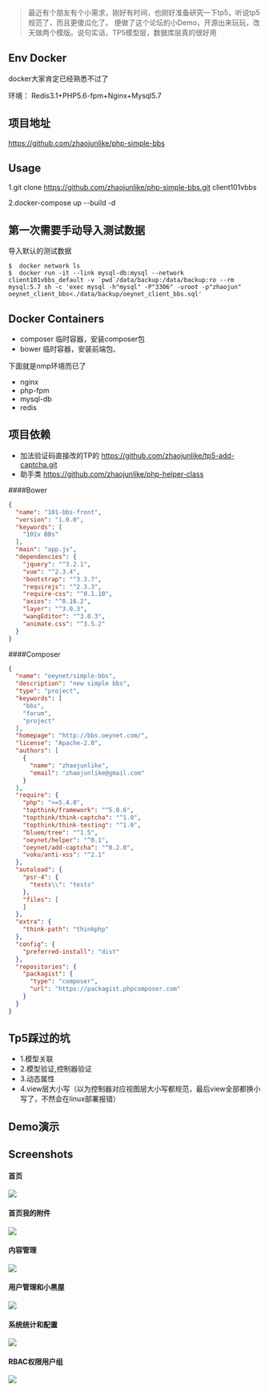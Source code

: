 >最近有个朋友有个小需求，刚好有时间，也刚好准备研究一下tp5，听说tp5规范了，而且更傻瓜化了。
>便做了这个论坛的小Demo，开源出来玩玩，改天做两个模版。说句实话，TP5模型层，数据库层真的很好用

## Env Docker
docker大家肯定已经熟悉不过了

环境： Redis3.1+PHP5.6-fpm+Nginx+Mysql5.7

## 项目地址
https://github.com/zhaojunlike/php-simple-bbs
## Usage
1.git clone https://github.com/zhaojunlike/php-simple-bbs.git client101vbbs

2.docker-compose up --build -d

## 第一次需要手动导入测试数据

导入默认的测试数据
```shell
$  docker network ls
$  docker run -it --link mysql-db:mysql --network client101vbbs_default -v `pwd`/data/backup:/data/backup:ro --rm mysql:5.7 sh -c 'exec mysql -h"mysql" -P"3306" -uroot -p"zhaojun" oeynet_client_bbs<./data/backup/oeynet_client_bbs.sql'
```

## Docker Containers
- composer 临时容器，安装composer包
- bower 临时容器，安装前端包、

下面就是nmp环境而已了
- nginx 
- php-fpm
- mysql-db
- redis

## 项目依赖
-  加法验证码直接改的TP的 https://github.com/zhaojunlike/tp5-add-captcha.git
-  助手类 https://github.com/zhaojunlike/php-helper-class

####Bower
```json
{
  "name": "101-bbs-front",
  "version": "1.0.0",
  "keywords": [
    "101v BBs"
  ],
  "main": "app.js",
  "dependencies": {
    "jquery": "^3.2.1",
    "vue": "^2.3.4",
    "bootstrap": "^3.3.7",
    "requirejs": "^2.3.3",
    "require-css": "^0.1.10",
    "axios": "^0.16.2",
    "layer": "^3.0.3",
    "wangEditor": "^3.0.3",
    "animate.css": "^3.5.2"
  }
}
```

####Composer
```json
{
  "name": "oeynet/simple-bbs",
  "description": "new simple bbs",
  "type": "project",
  "keywords": [
    "bbs",
    "forum",
    "project"
  ],
  "homepage": "http://bbs.oeynet.com/",
  "license": "Apache-2.0",
  "authors": [
    {
      "name": "zhaojunlike",
      "email": "zhaojunlike@gmail.com"
    }
  ],
  "require": {
    "php": ">=5.4.0",
    "topthink/framework": "^5.0.6",
    "topthink/think-captcha": "^1.0",
    "topthink/think-testing": "^1.0",
    "bluem/tree": "^1.5",
    "oeynet/helper": "^0.1",
    "oeynet/add-captcha": "^0.2.0",
    "voku/anti-xss": "^2.1"
  },
  "autoload": {
    "psr-4": {
      "tests\\": "tests"
    },
    "files": [
    ]
  },
  "extra": {
    "think-path": "thinkphp"
  },
  "config": {
    "preferred-install": "dist"
  },
  "repositories": {
    "packagist": {
      "type": "composer",
      "url": "https://packagist.phpcomposer.com"
    }
  }
}

```


## Tp5踩过的坑
- 1.模型关联
- 2.模型验证,控制器验证
- 3.动态属性
- 4.view层大小写（以为控制器对应视图层大小写都规范，最后view全部都换小写了，不然会在linux部署报错）

## Demo演示

## Screenshots


#### 首页
![](./README/1.png)
#### 首页我的附件
![](./README/2.png)
#### 内容管理
![](./README/3.png)
#### 用户管理和小黑屋
![](./README/4.png)
#### 系统统计和配置
![](./README/5.png)
#### RBAC权限用户组
![](./README/6.png)




